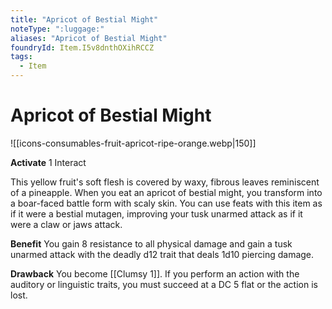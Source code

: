 ```yaml
---
title: "Apricot of Bestial Might"
noteType: ":luggage:"
aliases: "Apricot of Bestial Might"
foundryId: Item.I5v8dnthOXihRCCZ
tags:
  - Item
---
```


# Apricot of Bestial Might
![[icons-consumables-fruit-apricot-ripe-orange.webp|150]]

**Activate** 1 Interact

This yellow fruit's soft flesh is covered by waxy, fibrous leaves reminiscent of a pineapple. When you eat an apricot of bestial might, you transform into a boar-faced battle form with scaly skin. You can use feats with this item as if it were a bestial mutagen, improving your tusk unarmed attack as if it were a claw or jaws attack.

**Benefit** You gain 8 resistance to all physical damage and gain a tusk unarmed attack with the deadly d12 trait that deals 1d10 piercing damage.

**Drawback** You become [[Clumsy 1]]. If you perform an action with the auditory or linguistic traits, you must succeed at a DC 5 flat or the action is lost.


